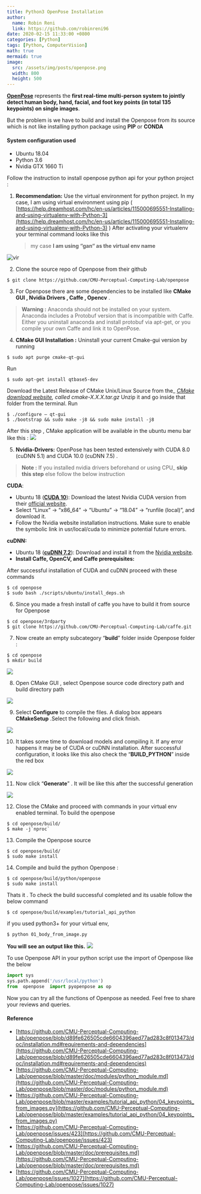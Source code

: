 ```yaml
---
title: Python3 OpenPose Installation
author:
  name: Robin Reni
  link: https://github.com/robinreni96
date: 2020-02-15 11:33:00 +0800
categories: [Python]
tags: [Python, ComputerVision]
math: true
mermaid: true
image:
  src: /assets/img/posts/openpose.png
  width: 800
  height: 500
---
```

[**OpenPose**](https://github.com/CMU-Perceptual-Computing-Lab/openpose)  represents the  **first real-time multi-person system to jointly detect human body, hand, facial, and foot key points (in total 135 keypoints) on single images**.

But the problem is we have to build and install the Openpose from its source which is not like installing python package using  **PIP**  or  **CONDA**

#### System configuration used

- Ubuntu 18.04
- Python 3.6
- Nvidia GTX 1660 Ti

Follow the instruction to install openpose python api for your python project :

1) **Recommendation:**
   Use the virtual environment for python project. In my case, I am using virtual environment using pip (  [https://help.dreamhost.com/hc/en-us/articles/115000695551-Installing-and-using-virtualenv-with-Python-3](https://help.dreamhost.com/hc/en-us/articles/115000695551-Installing-and-using-virtualenv-with-Python-3)  ) After activating your virtualenv your terminal command looks like this
   > my case **I am using “gan“ as the virtual env name**
  
  ![vir](https://miro.medium.com/max/1344/1*KPJFUy5SI2kKBogycPsTNA.png)

2) Clone the source repo of Openpose from their github
```shell
$ git clone https://github.com/CMU-Perceptual-Computing-Lab/openpose
```

3) For Openpose there are some dependencies to be installed like  **CMake GUI , Nvidia Drivers , Caffe , Opencv** .

  > **Warning :**  Anaconda should not be installed on your system. Anaconda includes a Protobuf version that is incompatible with Caffe. Either you uninstall anaconda and install protobuf via apt-get, or you compile your own Caffe and link it to OpenPose.
 
4) **CMake GUI Installation :**
  Uninstall your current Cmake-gui version by running
  ```shell
  $ sudo apt purge cmake-qt-gui
  ```
  Run
  ```shell
  $ sudo apt-get install qtbase5-dev
  ```
  Download the Latest Release of CMake Unix/Linux Source from the_ [_CMake download website_](https://cmake.org/download/)_, called cmake-X.X.X.tar.gz_
  Unzip it and go inside that folder from the terminal.
  Run
  ```shell
  $ ./configure — qt-gui
  $ ./bootstrap && sudo make -j8 && sudo make install -j8
  ```
  After this step , CMake application will be available in the ubuntu menu bar like this :
  ![](https://miro.medium.com/max/1617/0*TL8F7AbmCKMVgosd.png)

5) **Nvidia-Drivers:** OpenPose has been tested extensively with CUDA 8.0 (cuDNN 5.1) and CUDA 10.0 (cuDNN 7.5) .

  > **Note :** If you installed nvidia drivers beforehand or using CPU_ **skip this step** else follow the below instruction

  **CUDA**:
  - Ubuntu 18 ([**CUDA 10**](https://developer.nvidia.com/cuda-downloads)): Download the latest Nvidia CUDA version from their  [official website](https://developer.nvidia.com/cuda-downloads).
  -   Select “Linux” -> “x86_64” -> “Ubuntu” -> “18.04” -> “runfile (local)”, and download it.
  -   Follow the Nvidia website installation instructions. Make sure to enable the symbolic link in usr/local/cuda to minimize potential future errors.

  **cuDNN:**

  -   Ubuntu 18 ([**cuDNN 7.2**](https://developer.nvidia.com/cudnn)): Download and install it from the  [Nvidia website](https://developer.nvidia.com/cudnn).
  -   **Install Caffe, OpenCV, and Caffe prerequisites:**

  After successful installation of CUDA and cuDNN proceed with these commands
  ```shell
  $ cd openpose
  $ sudo bash ./scripts/ubuntu/install_deps.sh
  ```

6) Since you made a fresh install of caffe you have to build it from source for Openpose
  ```shell
  $ cd openpose/3rdparty
  $ git clone https://github.com/CMU-Perceptual-Computing-Lab/caffe.git
  ```

7) Now create an empty subcategory “**build**” folder inside Openpose folder :
  ```shell
  $ cd openpose
  $ mkdir build
  ```
  ![](https://miro.medium.com/max/878/0*SLb2fQ5Ftt7O7jRc.png)

8) Open CMake GUI , select Openpose source code directory path and build directory path
  
  ![](https://miro.medium.com/max/881/0*N28xA-o5b3NtSmve.png)

9) Select **Configure**  to compile the files. A dialog box appears  **CMakeSetup** .Select the following and click finish.
  
  ![](https://miro.medium.com/max/740/0*MZ8pmLFPu16gfXB0.png)

10) It takes some time to download models and compiling it. If any error happens it may be of CUDA or cuDNN installation. After successful configuration, it looks like this also check the “**BUILD_PYTHON**” inside the red box
  
  ![](https://miro.medium.com/max/878/0*zMyfPTYozlxAS1Qf.png)

11) Now click “**Generate**” . It will be like this after the successful generation
  
  ![](https://miro.medium.com/max/882/0*B3kw3dI46WTSGSLh.png)

12) Close the CMake and proceed with commands in your virtual env enabled terminal. To build the openpose
  ```shell
  $ cd openpose/build/
  $ make -j`nproc`
  ```

13) Compile the Openpose source
  ```shell
  $ cd openpose/build/
  $ sudo make install
  ```

14) Compile and build the python Openpose :
  ```shell
  $ cd openpose/build/python/openpose
  $ sudo make install
  ```

Thats it . To check the build successful completed and its usable follow the below command

```shell
$ cd openpose/build/examples/tutorial_api_python
```

if you used python3+ for your virtual env,
```shell
$ python 01_body_from_image.py
```

**You will see an output like this.**
![](https://miro.medium.com/max/959/0*Fl4YdoTr87V-TSNv.png)

To use Openpose API in your python script use the import of Openpose like the below

```python
import sys
sys.path.append('/usr/local/python')
from  openpose  import pyopenpose as op
```

Now you can try all the functions of Openpose as needed. Feel free to share your reviews and queries.

#### Reference

-   [https://github.com/CMU-Perceptual-Computing-Lab/openpose/blob/d89fe626505cde6604396aed77ad283c8f013473/doc/installation.md#requirements-and-dependencies](https://github.com/CMU-Perceptual-Computing-Lab/openpose/blob/d89fe626505cde6604396aed77ad283c8f013473/doc/installation.md#requirements-and-dependencies)
-   [https://github.com/CMU-Perceptual-Computing-Lab/openpose/blob/master/doc/modules/python_module.md](https://github.com/CMU-Perceptual-Computing-Lab/openpose/blob/master/doc/modules/python_module.md)
-   [https://github.com/CMU-Perceptual-Computing-Lab/openpose/blob/master/examples/tutorial_api_python/04_keypoints_from_images.py](https://github.com/CMU-Perceptual-Computing-Lab/openpose/blob/master/examples/tutorial_api_python/04_keypoints_from_images.py)
-   [https://github.com/CMU-Perceptual-Computing-Lab/openpose/issues/423](https://github.com/CMU-Perceptual-Computing-Lab/openpose/issues/423)
-   [https://github.com/CMU-Perceptual-Computing-Lab/openpose/blob/master/doc/prerequisites.md](https://github.com/CMU-Perceptual-Computing-Lab/openpose/blob/master/doc/prerequisites.md)
-   [https://github.com/CMU-Perceptual-Computing-Lab/openpose/issues/1027](https://github.com/CMU-Perceptual-Computing-Lab/openpose/issues/1027)